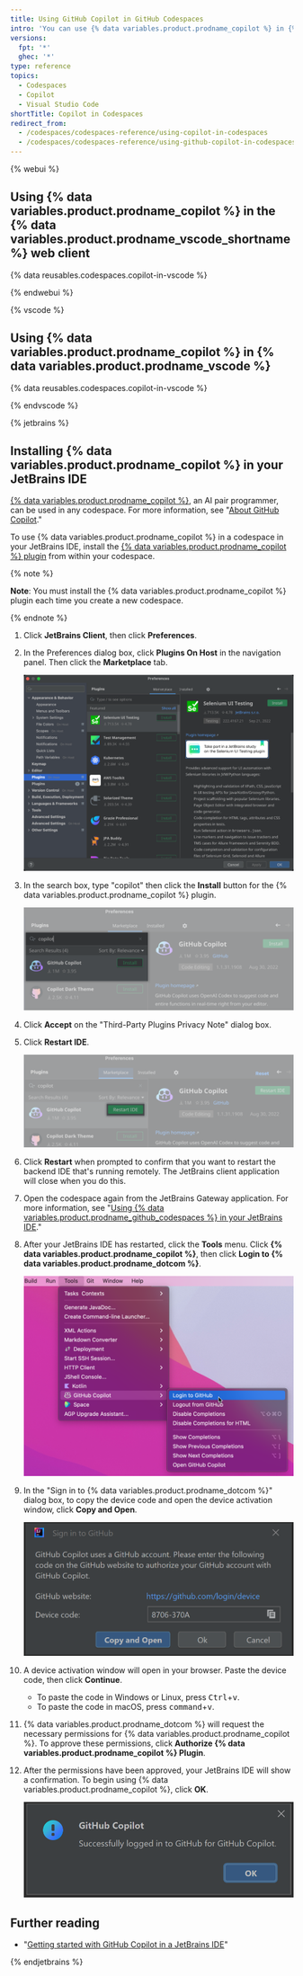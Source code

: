```yaml
---
title: Using GitHub Copilot in GitHub Codespaces
intro: 'You can use {% data variables.product.prodname_copilot %} in {% data variables.product.prodname_github_codespaces %} by adding the extension.'
versions:
  fpt: '*'
  ghec: '*'
type: reference
topics:
  - Codespaces
  - Copilot
  - Visual Studio Code
shortTitle: Copilot in Codespaces
redirect_from:
  - /codespaces/codespaces-reference/using-copilot-in-codespaces
  - /codespaces/codespaces-reference/using-github-copilot-in-codespaces
---
```


{% webui %}

## Using {% data variables.product.prodname_copilot %} in the {% data variables.product.prodname_vscode_shortname %} web client

{% data reusables.codespaces.copilot-in-vscode %}

{% endwebui %}

{% vscode %}

## Using {% data variables.product.prodname_copilot %} in {% data variables.product.prodname_vscode %}

{% data reusables.codespaces.copilot-in-vscode %}

{% endvscode %}

{% jetbrains %}

## Installing {% data variables.product.prodname_copilot %} in your JetBrains IDE

[{% data variables.product.prodname_copilot %}](https://copilot.github.com/), an AI pair programmer, can be used in any codespace. For more information, see "[About GitHub Copilot](/copilot/overview-of-github-copilot/about-github-copilot)."

To use {% data variables.product.prodname_copilot %} in a codespace in your JetBrains IDE, install the [{% data variables.product.prodname_copilot %} plugin](https://plugins.jetbrains.com/plugin/17718-github-copilot) from within your codespace.

{% note %}

**Note**: You must install the {% data variables.product.prodname_copilot %} plugin each time you create a new codespace.

{% endnote %}

1. Click **JetBrains Client**, then click **Preferences**.
1. In the Preferences dialog box, click **Plugins On Host** in the navigation panel. Then click the **Marketplace** tab.

   ![Screenshot of the Marketplace tab for 'Plugins On Host'](/assets/images/help/codespaces/jetbrains-preferences-plugins.png)

1. In the search box, type "copilot" then click the **Install** button for the {% data variables.product.prodname_copilot %} plugin.

   ![Screenshot of the {% data variables.product.prodname_copilot %} plugin](/assets/images/help/codespaces/jetbrains-copilot-plugin.png)

1. Click **Accept** on the "Third-Party Plugins Privacy Note" dialog box.
1. Click **Restart IDE**.

   ![Screenshot of the {% data variables.product.prodname_copilot %} plugin](/assets/images/help/codespaces/jetbrains-copilot-restart.png)
 
1. Click **Restart** when prompted to confirm that you want to restart the backend IDE that's running remotely. The JetBrains client application will close when you do this.
1. Open the codespace again from the JetBrains Gateway application. For more information, see "[Using {% data variables.product.prodname_github_codespaces %} in your JetBrains IDE](/codespaces/developing-in-codespaces/using-github-codespaces-in-your-jetbrains-ide#opening-a-codespace-in-your-jetbrains-ide)."
1. After your JetBrains IDE has restarted, click the **Tools** menu. Click **{% data variables.product.prodname_copilot %}**, then click **Login to {% data variables.product.prodname_dotcom %}**. 

    ![Screenshot of the JetBrains Tools menu](/assets/images/help/codespaces/jetbrains-tools-menu.png)

1. In the "Sign in to {% data variables.product.prodname_dotcom %}" dialog box, to copy the device code and open the device activation window, click **Copy and Open**.

    ![Screenshot of the device code copy and open](/assets/images/help/copilot/device-code-copy-and-open.png)

1. A device activation window will open in your browser. Paste the device code, then click **Continue**.

   - To paste the code in Windows or Linux, press <kbd>Ctrl</kbd>+<kbd>v</kbd>.
   - To paste the code in macOS, press <kbd>command</kbd>+<kbd>v</kbd>.
1. {% data variables.product.prodname_dotcom %} will request the necessary permissions for {% data variables.product.prodname_copilot %}. To approve these permissions, click **Authorize {% data variables.product.prodname_copilot %} Plugin**.
1. After the permissions have been approved, your JetBrains IDE will show a confirmation. To begin using {% data variables.product.prodname_copilot %}, click **OK**.

   ![Screenshot of the JetBrains IDE permissions confirmation](/assets/images/help/copilot/jetbrains-ide-confirmation.png)

## Further reading

- "[Getting started with GitHub Copilot in a JetBrains IDE](/copilot/getting-started-with-github-copilot/getting-started-with-github-copilot-in-a-jetbrains-ide)"

{% endjetbrains %}